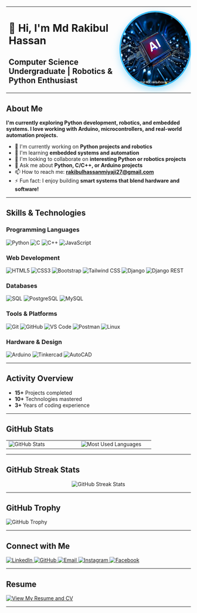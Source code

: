 <div align="center">
  
  <table>
    <tr>
      <td width="60%">
        <h1>👋 Hi, I'm Md Rakibul Hassan</h1>
        <h2>Computer Science Undergraduate | Robotics & Python Enthusiast</h2>
      </td>
      <td width="40%">
        <img src="https://raw.githubusercontent.com/RR0327/background-image/main/github.jpg" width="329" height="200" style="border-radius: 50%; border: 4px solid #38bdf8; box-shadow: 0 8px 20px rgba(56, 189, 248, 0.4);">
      </td>
    </tr>
  </table>

</div>

## About Me
**I'm currently exploring Python development, robotics, and embedded systems. I love working with Arduino, microcontrollers, and real-world automation projects.**

- 🔭 I'm currently working on **Python projects and robotics**
- 🌱 I'm learning **embedded systems and automation**
- 👯 I'm looking to collaborate on **interesting Python or robotics projects**
- 💬 Ask me about **Python, C/C++, or Arduino projects**
- 📫 How to reach me: **rakibulhassanmiyaji27@gmail.com**
- ⚡ Fun fact: I enjoy building **smart systems that blend hardware and software!**

---

## Skills & Technologies

### Programming Languages
![Python](https://img.shields.io/badge/Python-3776AB?style=for-the-badge&logo=python&logoColor=white)
![C](https://img.shields.io/badge/C-A8B9CC?style=for-the-badge&logo=c&logoColor=black)
![C++](https://img.shields.io/badge/C++-00599C?style=for-the-badge&logo=c%2B%2B&logoColor=white)
![JavaScript](https://img.shields.io/badge/JavaScript-F7DF1E?style=for-the-badge&logo=javascript&logoColor=black)

### Web Development
![HTML5](https://img.shields.io/badge/HTML5-E34F26?style=for-the-badge&logo=html5&logoColor=white)
![CSS3](https://img.shields.io/badge/CSS3-1572B6?style=for-the-badge&logo=css3&logoColor=white)
![Bootstrap](https://img.shields.io/badge/Bootstrap-7952B3?style=for-the-badge&logo=bootstrap&logoColor=white)
![Tailwind CSS](https://img.shields.io/badge/Tailwind_CSS-38BDF8?style=for-the-badge&logo=tailwind-css&logoColor=white)
![Django](https://img.shields.io/badge/Django-092E20?style=for-the-badge&logo=django&logoColor=white)
![Django REST](https://img.shields.io/badge/Django_REST-a30029?style=for-the-badge&logo=django&logoColor=white)

### Databases
![SQL](https://img.shields.io/badge/SQL-336791?style=for-the-badge&logo=sql&logoColor=white)
![PostgreSQL](https://img.shields.io/badge/PostgreSQL-336791?style=for-the-badge&logo=postgresql&logoColor=white)
![MySQL](https://img.shields.io/badge/MySQL-4479A1?style=for-the-badge&logo=mysql&logoColor=white)

### Tools & Platforms
![Git](https://img.shields.io/badge/Git-F05032?style=for-the-badge&logo=git&logoColor=white)
![GitHub](https://img.shields.io/badge/GitHub-181717?style=for-the-badge&logo=github&logoColor=white)
![VS Code](https://img.shields.io/badge/VS_Code-007ACC?style=for-the-badge&logo=visual-studio-code&logoColor=white)
![Postman](https://img.shields.io/badge/Postman-FF6C37?style=for-the-badge&logo=postman&logoColor=white)
![Linux](https://img.shields.io/badge/Linux-FCC624?style=for-the-badge&logo=linux&logoColor=black)

### Hardware & Design
![Arduino](https://img.shields.io/badge/Arduino-00979D?style=for-the-badge&logo=arduino&logoColor=white)
![Tinkercad](https://img.shields.io/badge/Tinkercad-FF5722?style=for-the-badge&logo=tinkercad&logoColor=white)
![AutoCAD](https://img.shields.io/badge/AutoCAD-CA3336?style=for-the-badge&logo=autocad&logoColor=white)

---

## Activity Overview

- **15+** Projects completed
- **10+** Technologies mastered  
- **3+** Years of coding experience

---

## GitHub Stats

<table>
  <tr>
    <td width="45%">
      <img src="https://github-readme-stats.vercel.app/api?username=RR0327&show_icons=true&theme=tokyonight&icon_color=FFD43B" alt="GitHub Stats" width="100%">
    </td>
    <td width="45%">
      <img src="https://github-readme-stats.vercel.app/api/top-langs/?username=RR0327&layout=compact&theme=tokyonight" alt="Most Used Languages" width="100%">
    </td>
  </tr>
</table>

---

## GitHub Streak Stats

<p align="center">
  <img src="https://github-readme-streak-stats.herokuapp.com/?user=rr0327&theme=tokyonight&hide_border=true" alt="GitHub Streak Stats" height="180">
</p>

---

## GitHub Trophy

![GitHub Trophy](https://github-profile-trophy.vercel.app/?username=RR0327&column=8)

---

## Connect with Me

<p align="left">
  <a href="https://www.linkedin.com/in/md-rakibul-hassan-507b00308/" target="_blank">
    <img src="https://img.shields.io/badge/LinkedIn-0077B5?style=for-the-badge&logo=linkedin&logoColor=white" alt="LinkedIn">
  </a>
  <a href="https://github.com/RR0327" target="_blank">
    <img src="https://img.shields.io/badge/GitHub-181717?style=for-the-badge&logo=github&logoColor=white" alt="GitHub">
  </a>
  <a href="mailto:rakibulhassanmiyaji27@gmail.com" target="_blank">
    <img src="https://img.shields.io/badge/Email-D14836?style=for-the-badge&logo=gmail&logoColor=white" alt="Email">
  </a>
  <a href="https://www.instagram.com/rakibul_hassan.0327/" target="_blank">
    <img src="https://img.shields.io/badge/Instagram-833AB4?style=for-the-badge&logo=instagram&logoColor=white" alt="Instagram">
  </a>
  <a href="https://www.facebook.com/rakibul.hassan.0327" target="_blank">
    <img src="https://img.shields.io/badge/Facebook-1877F2?style=for-the-badge&logo=facebook&logoColor=white" alt="Facebook">
  </a>
</p>

---

## Resume

[![View My Resume and CV](https://img.shields.io/badge/Resume-CV-blue?style=for-the-badge)](https://drive.google.com/drive/folders/1dmFkVvYAvEowx3epHwg9QZIjNgXROBjP?usp=drive_link)

---
